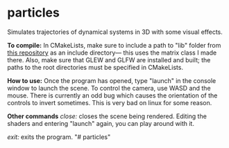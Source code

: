 # particles
Simulates trajectories of dynamical systems in 3D with some visual effects. 

**To compile:** In CMakeLists, make sure to include a path to "lib" folder from [this repository](https://github.com/ebajec/linear-algebra) as an include directory— this uses the matrix class I made there.  Also, make sure that GLEW and GLFW are installed and built; the paths to the root directories must be specified in CMakeLists.

**How to use:** Once the program has opened, type "launch" in the console window to launch the scene.  To control the camera, use WASD and the mouse.  There is currently an odd bug which causes the orientation of the controls to invert sometimes.  This is very bad on linux for some reason.  

**Other commands**
*close:* closes the scene being rendered. Editing the shaders and entering "launch" again, you can play around with it.

*exit:* exits the program.
"# particles" 

